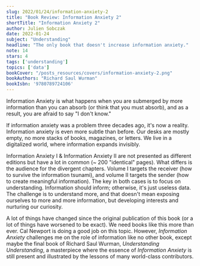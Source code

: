 ```yaml
---
slug: 2022/01/24/information-anxiety-2
title: "Book Review: Information Anxiety 2"
shortTitle: "Information Anxiety 2"
author: Julien Sobczak
date: 2022-01-24
subject: "Understanding"
headline: "The only book that doesn't increase information anxiety."
note: 14
stars: 4
tags: ['understanding']
topics: ['data']
bookCover: "/posts_resources/covers/information-anxiety-2.png"
bookAuthors: "Richard Saul Wurman"
bookIsbn: '9780789724106'
---
```


Information Anxiety is what happens when you are submerged by more information than you can absorb (or think that you must absorb), and as a result, you are afraid to say "I don't know."

If information anxiety was a problem three decades ago, it's now a reality. Information anxiety is even more subtle than before. Our desks are mostly empty, no more stacks of books, magazines, or letters. We live in a digitalized world, where information expands invisibly.

Information Anxiety I & Information Anxiety II are not presented as different editions but have a lot in common (~ 200 "identical" pages). What differs is the audience for the divergent chapters. Volume I targets the receiver (how to survive the information tsunami), and volume II targets the sender (how to create meaningful information). The key in both cases is to focus on understanding. Information should inform; otherwise, it's just useless data. The challenge is to understand more, and that doesn't mean exposing ourselves to more and more information, but developing interests and nurturing our curiosity.

A lot of things have changed since the original publication of this book (or a lot of things have worsened to be exact). We need books like this more than ever. Cal Newport is doing a good job on this topic. However, _Information Anxiety_ challenges me on the role of information like no other book, except maybe the final book of Richard Saul Wurman, _Understanding Understanding_, a masterpiece where the essence of _Information Anxiety_ is still present and illustrated by the lessons of many world-class contributors.
    